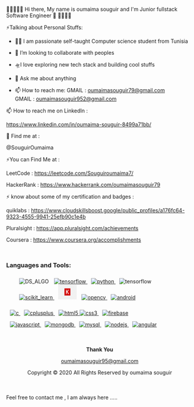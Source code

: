  👋👋👋👋👋 Hi there, My name is oumaima souguir and I'm Junior fullstack Software Engineer  👋 👋👋👋👋    


⚡️Talking about Personal Stuffs:

- 👩‍💻 I am passionate self-taught Computer science student from Tunisia
- 👯 I’m looking to collaborate with peoples
- 🛸I love exploring new tech stack and building cool stuffs
- 💬 Ask me about anything

- 📫 How to reach me:
  GMAIL : oumaimasouguir79@gmail.com  
  GMAIL : oumaimasouguir952@gmail.com  
  
 📫 How to reach me on LinkedIn : 
 
 https://www.linkedin.com/in/oumaima-souguir-8499a71bb/
 
 🙌 Find me at :

  @SouguirOumaima
  
   ⚡️You can Find Me at : 
   
   LeetCode :
   https://leetcode.com/Souguiroumaima7/
   
   HackerRank : 
   https://www.hackerrank.com/oumaimasouguir79
    
 ⚡️ know about some of my certification and badges : 
 
  quiklabs :
  https://www.cloudskillsboost.google/public_profiles/a176fc64-9323-4555-9941-25efb90c1e4b
  
  Pluralsight :
  https://app.pluralsight.com/achievements 
  
  Coursera : 
  https://www.coursera.org/accomplishments
  
 
<h3 align="left" style="margin-top: 50px;">Languages and Tools:</h3>
<p align="left" style="
    top: 0;
    bottom: 25px;
    margin: 25px;
    background-color: ;"> 
<a style="margin-left: 10px;" target="_blank"> <img src="ds.png" alt="DS_ALGO" width="50" height="40"/> </a> 		
<a style="margin-left: 10px;" href="https://www.tensorflow.org" target="_blank"> <img src="https://www.vectorlogo.zone/logos/tensorflow/tensorflow-icon.svg" alt="tensorflow" width="40" height="40"/> </a> 	
<a style="margin-left: 10px;" href="https://www.python.org" target="_blank"> <img src="https://devicons.github.io/devicon/devicon.git/icons/python/python-original.svg" alt="python" width="40" height="40"/> </a>
<a style="margin-left: 10px;"  target="_blank"> <img src="numpy.png" alt="tensorflow" width="40" height="40"/> </a> 	
<a style="margin-left: 10px;" href="" target="_blank"> <img src="https://upload.wikimedia.org/wikipedia/commons/0/05/Scikit_learn_logo_small.svg" alt="scikit_learn" width="40" height="40"/> </a> 
<a style="margin-left: 10px;" target="_blank"> <img src="keras.png" alt="Keras" width="50" height="40"/> </a> 
<a style="margin-left: 10px;" href="https://opencv.org/" target="_blank"> <img src="https://www.vectorlogo.zone/logos/opencv/opencv-icon.svg" alt="opencv" width="40" height="40"/> </a>
<a style="margin-left: 10px;" href="https://developer.android.com" target="_blank"> 
<img src="https://devicons.github.io/devicon/devicon.git/icons/android/android-original-wordmark.svg" alt="android" width="40" height="40"/> </a> 

<a style="margin-left: 10px;" href="https://www.cprogramming.com/" target="_blank"> <img src="https://devicons.github.io/devicon/devicon.git/icons/c/c-original.svg" alt="c" width="40" height="40"/> </a> 
<a style="margin-left: 10px;" href="https://www.w3schools.com/cpp/" target="_blank"> <img src="https://devicons.github.io/devicon/devicon.git/icons/cplusplus/cplusplus-original.svg" alt="cplusplus" width="40" height="40"/> </a>
<a style="margin-left: 10px;" href="https://www.w3.org/html/" target="_blank"> <img src="https://devicons.github.io/devicon/devicon.git/icons/html5/html5-original-wordmark.svg" alt="html5" width="40" height="40"/> </a>
<a href="https://www.w3schools.com/css/" target="_blank"> <img src="https://devicons.github.io/devicon/devicon.git/icons/css3/css3-original-wordmark.svg" alt="css3" width="40" height="40"/> </a>
<a style="margin-left: 10px;" href="https://firebase.google.com/" target="_blank"> <img src="https://www.vectorlogo.zone/logos/firebase/firebase-icon.svg" alt="firebase" width="40" height="40"/> </a>

<a style="margin-left: 10px;" href="https://developer.mozilla.org/en-US/docs/Web/JavaScript" target="_blank"> <img src="https://devicons.github.io/devicon/devicon.git/icons/javascript/javascript-original.svg" alt="javascript" width="40" height="40"/> </a> 
<a style="margin-left: 10px;" href="https://www.mongodb.com/" target="_blank"> <img src="https://devicons.github.io/devicon/devicon.git/icons/mongodb/mongodb-original-wordmark.svg" alt="mongodb" width="40" height="40"/> </a> 
<a style="margin-left: 10px;" href="https://www.mysql.com/" target="_blank"> <img src="https://devicons.github.io/devicon/devicon.git/icons/mysql/mysql-original-wordmark.svg" alt="mysql" width="40" height="40"/> </a>
<a style="margin-left: 10px;" href="https://nodejs.org" target="_blank"> <img src="https://devicons.github.io/devicon/devicon.git/icons/nodejs/nodejs-original-wordmark.svg" alt="nodejs" width="40" height="40"/> </a> 
 <a style="margin-left: 10px;" style="margin-left: 10px;" href="https://angular.io/" target="_blank"> <img src="https://devicons.github.io/devicon/devicon.git/icons/angular/angular-original-wordmark.svg" alt="angular" width="40" height="40"/> </a>
 
</p>


<footer>
  <div align="center" style="
    top: 0;
    bottom: 50px;
    margin: 50px;
    background-color: ;">
  <p><b>Thank You</b></p>
  <p><a href="mailto:amritanjai918@gmail.com">oumaimasouguir95@gmail.com</a></p>
 <p>Copyright &copy; 2020 <span></span> All Rights Reserved by oumaima souguir</p>
     </div>
</footer>  
</div>
</div> 
 </body>
</html>  

 
Feel free to contact me , I am always here .....

